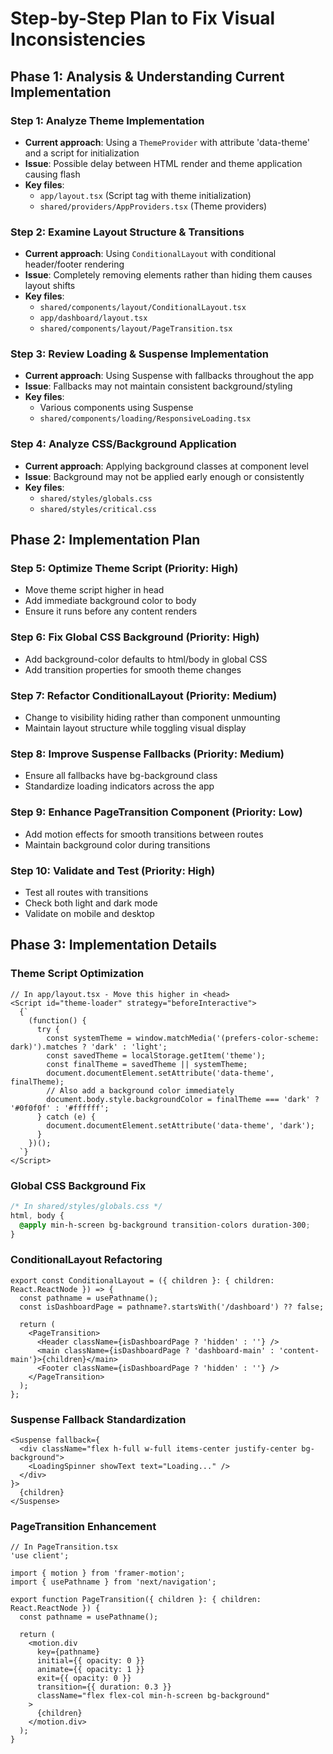 # Step-by-Step Plan to Fix Visual Inconsistencies

## Phase 1: Analysis & Understanding Current Implementation

### Step 1: Analyze Theme Implementation
- **Current approach**: Using a `ThemeProvider` with attribute 'data-theme' and a script for initialization 
- **Issue**: Possible delay between HTML render and theme application causing flash
- **Key files**: 
  - `app/layout.tsx` (Script tag with theme initialization)
  - `shared/providers/AppProviders.tsx` (Theme providers)

### Step 2: Examine Layout Structure & Transitions
- **Current approach**: Using `ConditionalLayout` with conditional header/footer rendering
- **Issue**: Completely removing elements rather than hiding them causes layout shifts
- **Key files**:
  - `shared/components/layout/ConditionalLayout.tsx`
  - `app/dashboard/layout.tsx`
  - `shared/components/layout/PageTransition.tsx`

### Step 3: Review Loading & Suspense Implementation
- **Current approach**: Using Suspense with fallbacks throughout the app
- **Issue**: Fallbacks may not maintain consistent background/styling
- **Key files**:
  - Various components using Suspense
  - `shared/components/loading/ResponsiveLoading.tsx`

### Step 4: Analyze CSS/Background Application
- **Current approach**: Applying background classes at component level
- **Issue**: Background may not be applied early enough or consistently
- **Key files**:
  - `shared/styles/globals.css`
  - `shared/styles/critical.css`

## Phase 2: Implementation Plan

### Step 5: Optimize Theme Script (Priority: High)
- Move theme script higher in head
- Add immediate background color to body
- Ensure it runs before any content renders

### Step 6: Fix Global CSS Background (Priority: High)
- Add background-color defaults to html/body in global CSS
- Add transition properties for smooth theme changes

### Step 7: Refactor ConditionalLayout (Priority: Medium)
- Change to visibility hiding rather than component unmounting
- Maintain layout structure while toggling visual display

### Step 8: Improve Suspense Fallbacks (Priority: Medium)
- Ensure all fallbacks have bg-background class
- Standardize loading indicators across the app

### Step 9: Enhance PageTransition Component (Priority: Low)
- Add motion effects for smooth transitions between routes
- Maintain background color during transitions

### Step 10: Validate and Test (Priority: High)
- Test all routes with transitions
- Check both light and dark mode
- Validate on mobile and desktop

## Phase 3: Implementation Details

### Theme Script Optimization

```tsx
// In app/layout.tsx - Move this higher in <head>
<Script id="theme-loader" strategy="beforeInteractive">
  {`
    (function() {
      try {
        const systemTheme = window.matchMedia('(prefers-color-scheme: dark)').matches ? 'dark' : 'light';
        const savedTheme = localStorage.getItem('theme');
        const finalTheme = savedTheme || systemTheme;
        document.documentElement.setAttribute('data-theme', finalTheme);
        // Also add a background color immediately
        document.body.style.backgroundColor = finalTheme === 'dark' ? '#0f0f0f' : '#ffffff';
      } catch (e) {
        document.documentElement.setAttribute('data-theme', 'dark');
      }
    })();
  `}
</Script>
```

### Global CSS Background Fix

```css
/* In shared/styles/globals.css */
html, body {
  @apply min-h-screen bg-background transition-colors duration-300;
}
```

### ConditionalLayout Refactoring

```tsx
export const ConditionalLayout = ({ children }: { children: React.ReactNode }) => {
  const pathname = usePathname();
  const isDashboardPage = pathname?.startsWith('/dashboard') ?? false;

  return (
    <PageTransition>
      <Header className={isDashboardPage ? 'hidden' : ''} />
      <main className={isDashboardPage ? 'dashboard-main' : 'content-main'}>{children}</main>
      <Footer className={isDashboardPage ? 'hidden' : ''} />
    </PageTransition>
  );
};
```

### Suspense Fallback Standardization

```tsx
<Suspense fallback={
  <div className="flex h-full w-full items-center justify-center bg-background">
    <LoadingSpinner showText text="Loading..." />
  </div>
}>
  {children}
</Suspense>
```

### PageTransition Enhancement

```tsx
// In PageTransition.tsx
'use client';

import { motion } from 'framer-motion';
import { usePathname } from 'next/navigation';

export function PageTransition({ children }: { children: React.ReactNode }) {
  const pathname = usePathname();
  
  return (
    <motion.div
      key={pathname}
      initial={{ opacity: 0 }}
      animate={{ opacity: 1 }}
      exit={{ opacity: 0 }}
      transition={{ duration: 0.3 }}
      className="flex flex-col min-h-screen bg-background"
    >
      {children}
    </motion.div>
  );
}
``` 